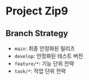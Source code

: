 # Project Zip9

## Branch Strategy

- `main`: 최종 안정화된 릴리즈
- `develop`: 안정화된 테스트 버전
- `feature/*`: 기능 단위 전략
- `task/*`: 작업 단위 전략
